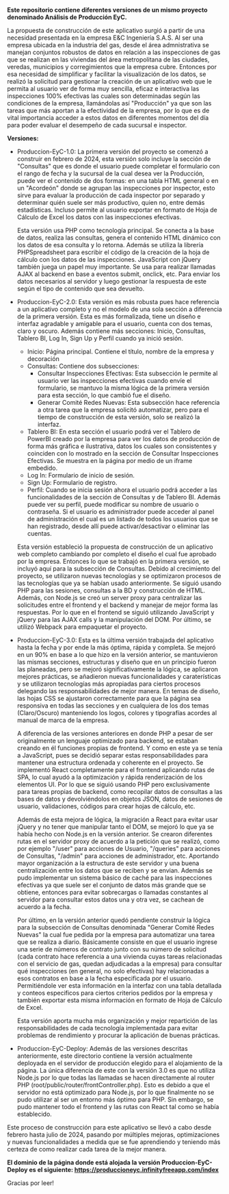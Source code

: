**Este repositorio contiene diferentes versiones de un mismo proyecto denominado Análisis de Producción EyC.**

La propuesta de construcción de este aplicativo surgió a partir de una necesidad presentada en la empresa E&C Ingeniería S.A.S. Al ser una empresa ubicada en la industria del gas, desde el área admnistrativa se manejan conjuntos robustos de datos en relación a las inspecciones de gas que se realizan en las viviendas del área metropolitana de las ciudades, veredas, municipios y corregimientos que la empresa cubre. Entonces por esa necesidad de simplificar y facilitar la visualización de los datos, se realizó la solicitud para gestionar la creación de un aplicativo web que le permita al usuario ver de forma muy sencilla, eficaz e interactiva las inspecciones 100% efectivas las cuales son determinadas según las condiciones de la empresa, llamándolas así "Producción" ya que son las tareas que más aportan a la efectividad de la empresa, por lo que es de vital importancia acceder a estos datos en diferentes momentos del día para poder evaluar el desempeño de cada sucursal e inspector.

**Versiones:**
- Produccion-EyC-1.0: La primera versión del proyecto se comenzó a construir en febrero de 2024, esta versión solo incluye la sección de "Consultas" que es donde el usuario puede completar el formulario con el rango    de fecha y la sucursal de la cual desea ver la Producción, puede ver el contenido de dos formas: en una tabla HTML general o en un "Acordeón" donde se agrupan las inspecciones por inspector, esto sirve para           evaluar la producción de cada inspector por separado y determinar quién suele ser más productivo, quien no, entre demás estadísticas. Incluso permite al usuario exportar en formato de Hoja de Cálculo de Excel los     datos con las inspecciones efectivas. 

  Esta versión usa PHP como tecnología principal. Se conecta a la base de datos, realiza las consultas, genera el contenido HTML dinámico con los datos de esa consulta y lo retorna. Además se utiliza la librería        PHPSpreadsheet para escribir el código de la creación de la hoja de cálculo con los datos de las inspecciones.
  JavaScript con jQuery también juega un papel muy importante. Se usa para realizar llamadas AJAX al backend en base a eventos submit, onclick, etc. Para enviar los datos necesarios al servidor y luego gestionar la     respuesta de este según el tipo de contenido que sea devuelto. 

- Produccion-EyC-2.0: Esta versión es más robusta pues hace referencia a un aplicativo completo y no el modelo de una sola sección a diferencia de la primera versión. Esta es más formalizada, tiene un diseño e          interfaz agradable y amigable para el usuario, cuenta con dos temas, claro y oscuro. Además contiene más secciones: Inicio, Consultas, Tablero BI, Log In, Sign Up y Perfil cuando ya inició sesión.

  - Inicio: Página principal. Contiene el título, nombre de la empresa y decoración
  - Consultas: Contiene dos subsecciones:
      - Consultar Inspecciones Efectivas: Esta subsección le permite al usuario ver las inspecciones efectivas cuando envíe el formulario, se mantuvo la misma lógica de la primera versión para esta sección, lo que            cambió fue el diseño.
      - Generar Comité Redes Nuevas: Esta subsección hace referencia a otra tarea que la empresa solicitó automatizar, pero para el tiempo de construcción de esta versión, solo se realizó la interfaz.
  - Tablero BI: En esta sección el usuario podrá ver el Tablero de PowerBI creado por la empresa para ver los datos de producción de forma más gráfica e ilustrativa, datos los cuales son consistentes y coinciden con      lo mostrado en la sección de Consultar Inspecciones Efectivas. Se muestra en la página por medio de un iframe embedido.
  - Log In: Formulario de inicio de sesión.
  - Sign Up: Formulario de registro.
  - Perfil: Cuando se inicia sesión ahora el usuario podrá acceder a las funcionalidades de la sección de Consultas y de Tablero BI. Además puede ver su perfil, puede modificar su nombre de usuario o contraseña.          Si el usuario es administrador puede acceder al panel de administración el cual es un listado de todos los usuarios que se han registrado, desde allí puede activar/desactivar o eliminar las cuentas.

  Esta versión estableció la propuesta de construcción de un aplicativo web completo cambiando por completo el diseño el cual fue aprobado por la empresa. Entonces lo que se trabajó en la primera versión, se incluyó    aquí para la subsección de Consultas. 
  Debido al crecimiento del proyecto, se utilizaron nuevas tecnologías y se optimizaron procesos de las tecnologías que ya se habían usado anteriormente. Se siguió usando PHP para las sesiones, consultas a la BD y      construcción de HTML. Además, con Node.js se creó un server proxy para centralizar las solicitudes entre el frontend y el backend y manejar de mejor forma las respuestas. Por lo que en el frontend se siguió           utilizando JavaScript y jQuery para las AJAX calls y la manipulación del DOM. Por último, se utilizó Webpack para empaquetar el proyecto.

- Produccion-EyC-3.0: Esta es la última versión trabajada del aplicativo hasta la fecha y por ende la más óptima, rápida y completa. Se mejoró en un 90% en base a lo que hizo en la versión anterior, se mantuvieron      las mismas secciones, estructuras y diseño que en un principio fueron las planeadas, pero se mejoró significativamente la lógica, se aplicaron mejores prácticas, se añadieron nuevas funcionalidades y caraterísticas   y se utilizaron tecnologías más apropiadas para ciertos procesos delegando las responsabilidades de mejor manera. En temas de diseño, las hojas CSS se ajustaron correctamente para que la página sea responsiva en      todas las secciones y en cualquiera de los dos temas (Claro/Oscuro) manteniendo los logos, colores y tipografías acordes al manual de marca de la empresa.

  A diferencia de las versiones anteriores en donde PHP a pesar de ser originalmente un lenguaje optimizado para backend, se estaban creando en él funciones propias de frontend. Y como en este ya se tenía a             JavaScript, pues se decidió separar estas responsabilidades para mantener una estructura ordenada y coherente en el proyecto. Se implementó React completamente para el frontend aplicando rutas de SPA, lo cual ayudó   a la optimización y rápida renderización de los elementos UI. Por lo que se siguió usando PHP pero exclusivamente para tareas propias de backend, como recopilar datos de consultas a las bases de datos y               devolviéndolos en objetos JSON, datos de sesiones de usuario, validaciones, códigos para crear hojas de cálculo, etc. 

  Además de esta mejora de lógica, la migración a React para evitar usar jQuery y no tener que manipular tanto el DOM, se mejoró lo que ya se había hecho con Node.js en la versión anterior. Se crearon diferentes        rutas en el servidor proxy de acuerdo a la petición que se realizó, como por ejemplo "/user" para acciones de Usuario, "/queries" para acciones de Consultas, "/admin" para acciones de administrador, etc.              Aportando mayor organización a la estructura de este servidor y una buena centralización entre los datos que se reciben y se envian. Además se pudo implementar un sistema básico de caché para las inspecciones         efectivas ya que suele ser el conjunto de datos más grande que se obtiene, entonces para evitar sobrecargas o llamadas constantes al servidor para consultar estos datos una y otra vez, se cachean de acuerdo a la      fecha. 

  Por último, en la versión anterior quedó pendiente construir la lógica para la subsección de Consultas denominada "Generar Comité Redes Nuevas" la cual fue pedida por la empresa para automatizar una tarea que se      realiza a diario. Básicamente consiste en que el usuario ingrese una serie de números de contrato junto con su número de solicitud (cada contrato hace referencia a una vivienda cuyas tareas relacionadas con el        servicio de gas, quedan adjudicadas a la empresa) para consultar qué inspecciones (en general, no solo efectivas) hay relacionadas a esos contratos en base a la fecha especificada por el usuario. Permitiéndole ver    esta información en la interfaz con una tabla detallada y conteos especificos para ciertos criterios pedidos por la empresa y también exportar esta misma información en formato de Hoja de Cálculo de Excel. 

  Esta versión aporta mucha más organización y mejor repartición de las responsabilidades de cada tecnología implementada para evitar problemas de rendimiento y procurar la aplicación de buenas prácticas.

- Produccion-EyC-Deploy: Además de las versiones descritas anteriormente, este directorio contiene la versión actualmente deployada en el servidor de producción elegido para el alojamiento de la página. La única        diferencia de este con la versión 3.0 es que no utiliza Node.js por lo que todas las llamadas se hacen directamente al router PHP (root/public/router/frontController.php). Esto es debido a que el servidor no está     optimizado para Node.js, por lo que finalmente no se pudo utilizar al ser un entorno más óptimo para PHP. Sin embargo, se pudo mantener todo el frontend y las rutas con React tal como se había establecido.

Este proceso de construcción para este aplicativo se llevó a cabo desde febrero hasta julio de 2024, pasando por múltiples mejoras, optimizaciones y nuevas funcionalidades a medida que se fue aprendiendo y teniendo más certeza de como realizar cada tarea de la mejor manera. 

**El dominio de la página donde está alojada la versión Produccion-EyC-Deploy es el siguiente: https://produccioneyc.infinityfreeapp.com/index**

Gracias por leer!
